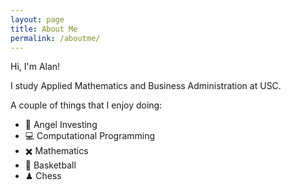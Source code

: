 ```yaml
---
layout: page
title: About Me
permalink: /aboutme/
---
```


Hi, I'm Alan!

I study Applied Mathematics and Business Administration at USC.

A couple of things that I enjoy doing:
- 👼 Angel Investing
- 💻 Computational Programming
- ✖️ Mathematics
- 🏀 Basketball
- ♟ Chess



<!-- This is the base Jekyll theme. You can find out more info about customizing your Jekyll theme, as well as basic Jekyll usage documentation at [jekyllrb.com](https://jekyllrb.com/)

You can find the source code for Minima at GitHub:
[jekyll][jekyll-organization] /
[minima](https://github.com/jekyll/minima)

You can find the source code for Jekyll at GitHub:
[jekyll][jekyll-organization] /
[jekyll](https://github.com/jekyll/jekyll)


[jekyll-organization]: https://github.com/jekyll -->
